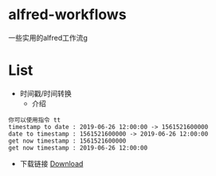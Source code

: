 # alfred-workflows

一些实用的alfred工作流g

# List

- 时间戳/时间转换
    - 介绍
```
你可以使用指令 tt
timestamp to date : 2019-06-26 12:00:00 -> 1561521600000
date to timestamp : 1561521600000 -> 2019-06-26 12:00:00
get now timestamp : 1561521600000
get now timestamp : 2019-06-26 12:00:00
```
   - 下载链接
   [Download](https://github.com/hanfeihang/alfred-workflows/raw/master/timestamp/timestamp.alfredworkflow)